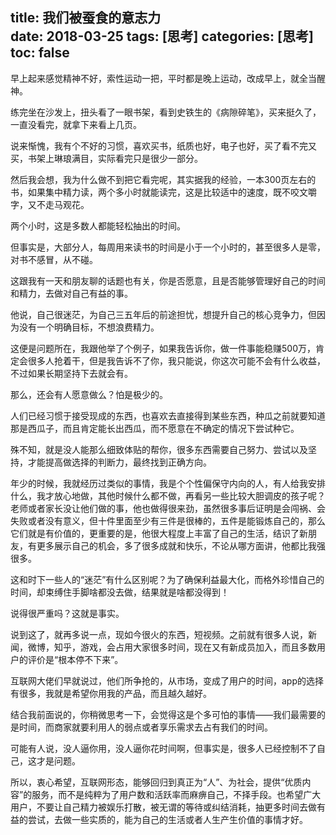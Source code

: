 title: 我们被蚕食的意志力   
date: 2018-03-25
tags: [思考]
categories: [思考]
toc: false
---

​早上起来感觉精神不好，索性运动一把，平时都是晚上运动，改成早上，就全当醒神。

练完坐在沙发上，扭头看了一眼书架，看到史铁生的《病隙碎笔》，买来挺久了，一直没看完，就拿下来看上几页。

说来惭愧，我有个不好的习惯，喜欢买书，纸质也好，电子也好，买了看不完又买，书架上琳琅满目，实际看完只是很少一部分。

然后我会想，我为什么做不到把它看完呢，其实据我的经验，一本300页左右的书，如果集中精力读，两个多小时就能读完，这是比较适中的速度，既不咬文嚼字，又不走马观花。

两个小时，这是多数人都能轻松抽出的时间。

但事实是，大部分人，每周用来读书的时间是小于一个小时的，甚至很多人是零，对书不感冒，从不碰。

这跟我有一天和朋友聊的话题也有关，你是否愿意，且是否能够管理好自己的时间和精力，去做对自己有益的事。

他说，自己很迷茫，为自己三五年后的前途担忧，想提升自己的核心竞争力，但因为没有一个明确目标，不想浪费精力。

这便是问题所在，我跟他举了个例子，如果我告诉你，做一件事能稳赚500万，肯定会很多人抢着干，但是我告诉不了你，我只能说，你这次可能不会有什么收益，不过如果长期坚持下去就会有。

那么，还会有人愿意做么？怕是极少的。

人们已经习惯于接受现成的东西，也喜欢去直接得到某些东西，种瓜之前就要知道那是西瓜子，而且肯定能长出西瓜，而不愿意在不确定的情况下尝试种它。

殊不知，就是没人能那么细致体贴的帮你，很多东西需要自己努力、尝试以及坚持，才能提高做选择的判断力，最终找到正确方向。

年少的时候，我就经历过类似的事情，我是个个性偏保守内向的人，有人给我安排什么，我才放心地做，其他时候什么都不做，再看另一些比较大胆调皮的孩子呢？老师或者家长没让他们做的事，他也做得很来劲，虽然很多事后证明是会闯祸、会失败或者没有意义，但十件里面至少有三件是很棒的，五件是能锻炼自己的，那么它们就是有价值的，更重要的是，他很大程度上丰富了自己的生活，结识了新朋友，有更多展示自己的机会，多了很多成就和快乐，不论从哪方面讲，他都比我强很多。

这和时下一些人的“迷茫”有什么区别呢？为了确保利益最大化，而格外珍惜自己的时间，却束缚住手脚啥都没去做，结果就是啥都没得到！

说得很严重吗？这就是事实。

说到这了，就再多说一点，现如今很火的东西，短视频。之前就有很多人说，新闻，微博，知乎，游戏，会占用大家很多时间，现在又有新成员加入，而且多数用户的评价是“根本停不下来”。

互联网大佬们早就说过，他们所争抢的，从市场，变成了用户的时间，app的选择有很多，我就是希望你用我的产品，而且越久越好。

结合我前面说的，你稍微思考一下，会觉得这是个多可怕的事情——我们最需要的是时间，而商家就要利用人的弱点或者享乐需求去占有我们的时间。

可能有人说，没人逼你用，没人逼你花时间啊，但事实是，很多人已经控制不了自己，这才是问题。

所以，衷心希望，互联网形态，能够回归到真正为“人”、为社会，提供“优质内容”的服务，而不是纯粹为了用户数和活跃率而麻痹自己，不择手段。也希望广大用户，不要让自己精力被娱乐打散，被无谓的等待或纠结消耗，抽更多时间去做有益的尝试，去做一些实质的，能为自己的生活或者人生产生价值的事情才好。​​​​





